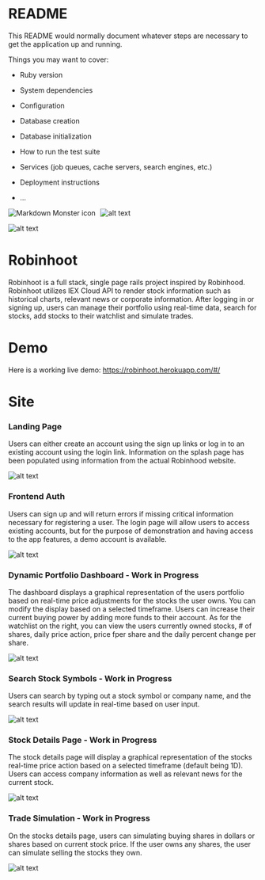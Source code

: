 # README

This README would normally document whatever steps are necessary to get the
application up and running.

Things you may want to cover:

* Ruby version

* System dependencies

* Configuration

* Database creation

* Database initialization

* How to run the test suite

* Services (job queues, cache servers, search engines, etc.)

* Deployment instructions

* ...

<img src="robinhoot_logo.png"
     alt="Markdown Monster icon"
     style="float: left; margin-right: 10px;" />

![alt text](http://url/to/img.png)

![alt text](https://github.com/jamhanpar/Robinhoot/blob/main/filler.jpg?raw=true)

# Robinhoot
Robinhoot is a full stack, single page rails project inspired by Robinhood. Robinhoot utilizes IEX Cloud API to render stock information such as historical charts, relevant news or corporate information. After logging in or signing up, users can manage their portfolio using real-time data, search for stocks, add stocks to their watchlist and simulate trades.

# Demo
Here is a working live demo: https://robinhoot.herokuapp.com/#/

# Site
### Landing Page
Users can either create an account using the sign up links or log in to an existing account using the login link. Information on the splash page has been populated using information from the actual Robinhood website.

![alt text](http://url/to/img.png)

### Frontend Auth
Users can sign up and will return errors if missing critical information necessary for registering a user. The login page will allow users to access existing accounts, but for the purpose of demonstration and having access to the app features, a demo account is available.

![alt text](http://url/to/img.png)

### Dynamic Portfolio Dashboard - Work in Progress
The dashboard displays a graphical representation of the users portfolio based on real-time price adjustments for the stocks the user owns. You can modify the display based on a selected timeframe. Users can increase their current buying power by adding more funds to their account. As for the watchlist on the right, you can view the users currently owned stocks, # of shares, daily price action, price fper share and the daily percent change per share.

![alt text](http://url/to/img.png)

### Search Stock Symbols - Work in Progress
Users can search by typing out a stock symbol or company name, and the search results will update in real-time based on user input.

![alt text](http://url/to/img.png)

### Stock Details Page - Work in Progress
The stock details page will display a graphical representation of the stocks real-time price action based on a selected timeframe (default being 1D). Users can access company information as well as relevant news for the current stock.

![alt text](http://url/to/img.png)

### Trade Simulation - Work in Progress
On the stocks details page, users can simulating buying shares in dollars or shares based on current stock price. If the user owns any shares, the user can simulate selling the stocks they own.

![alt text](http://url/to/img.png)
